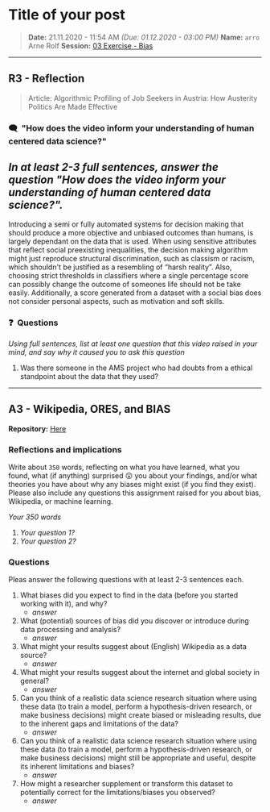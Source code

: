 # Title of your post
> **Date:** 21.11.2020 - 11:54 AM *(Due: 01.12.2020 - 03:00 PM)*
> **Name:** `arro` Arne Rolf
> **Session:** [03 Exercise - Bias](https://github.com/FUB-HCC/hcds-winter-2020/wiki/03_exercise)   
----

## R3 - Reflection
> Article: Algorithmic Profiling of Job Seekers in Austria: How Austerity Politics Are Made Effective

### 🗨️&nbsp; "How does the video inform your understanding of human centered data science?"  
_In at least 2-3 full sentences, answer the question "How does the video inform your understanding of human centered data science?"._
---
Introducing a semi or fully automated systems for decision making that should produce a more objective and unbiased outcomes than humans, is largely dependant on the data that is used. When using sensitive attributes that reflect social preexisting inequalities, the decision making algorithm might just reproduce structural discrimination, such as classism or racism, which shouldn't be justified as a resembling of “harsh reality”.
Also, choosing strict thresholds in classifiers where a single percentage score can possibly change the outcome of someones life should not be take easily.
Additionally, a score generated from a dataset with a social bias does not consider personal aspects, such as motivation and soft skills.




### ❓&nbsp; Questions
_Using full sentences, list at least one question that this video raised in your mind, and say why it caused you to ask this question_

1. Was there someone in the AMS project who had doubts from a ethical standpoint about the data that they used?

***

## A3 - Wikipedia, ORES, and BIAS

**Repository:** [Here](https://github.com/Arne117/A3-hcds-hcc-bias)

### Reflections and implications

Write about `350` words, reflecting on what you have learned, what you found, what (if anything) surprised 😲 you about your findings, and/or what theories you have about why any biases might exist (if you find they exist). Please also include any questions this assignment raised for you about bias, Wikipedia, or machine learning.

_Your 350 words_

1. _Your question 1?_
1. _Your question 2?_

### Questions

Pleas answer the following questions with at least 2-3 sentences each.

1. What biases did you expect to find in the data (before you started working with it), and why?
    * _answer_
1. What (potential) sources of bias did you discover or introduce during data processing and analysis?
    * _answer_
1. What might your results suggest about (English) Wikipedia as a data source?
    * _answer_
1. What might your results suggest about the internet and global society in general?
    * _answer_
1. Can you think of a realistic data science research situation where using these data (to train a model, perform a hypothesis-driven research, or make business decisions) might create biased or misleading results, due to the inherent gaps and limitations of the data?
    * _answer_
1. Can you think of a realistic data science research situation where using these data (to train a model, perform a hypothesis-driven research, or make business decisions) might still be appropriate and useful, despite its inherent limitations and biases?
    * _answer_
1. How might a researcher supplement or transform this dataset to potentially correct for the limitations/biases you observed?
    * _answer_